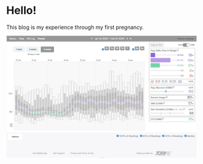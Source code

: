 # Hello!

This blog is my experience through my first pregnancy.  

![Tidepool](images/tidepool_january_2019.JPG)
